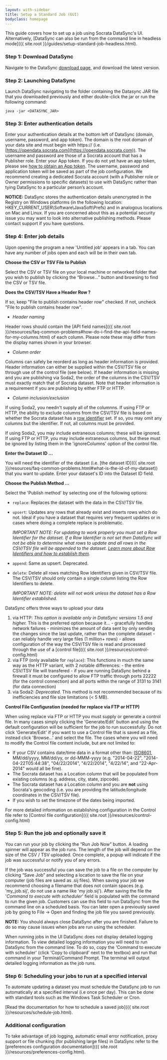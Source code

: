 ```yaml
---
layout: with-sidebar
title: Setup a Standard Job (GUI)
bodyclass: homepage
---
```


This guide covers how to set up a job using Socrata DataSync's UI. Alternatively, [DataSync can also be run from the command line in headless mode]({{ site.root }}/guides/setup-standard-job-headless.html).

### Step 1: Download DataSync
Navigate to the DataSync [download page](https://github.com/socrata/datasync/releases), and download the latest version.

### Step 2: Launching DataSync
Launch DataSync navigating to the folder containing the Datasync JAR file that you downloaded previously and either double-click the jar or run the following command:

    java -jar <DATASYNC_JAR>


### Step 3: Enter authentication details
Enter your authentication details at the bottom left of DataSync (domain, username, password, and app token). The domain is the root domain of your data site and must begin with https:// (i.e. [https://opendata.socrata.com](https://opendata.socrata.com)). The username and password are those of a Socrata account that has a Publisher role. Enter your App token.  If you do not yet have an app token, please see [how to obtain an App token](http://dev.socrata.com/docs/app-tokens.html). The username, password and application token will be saved as part of the job configuration.  We recommend creating a dedicated Socrata account (with a Publisher role or Owner permissions to specific datasets) to use with DataSync rather than tying DataSync to a particular person’s account.

**NOTICE:** DataSync stores the authentication details unencrypted in the Registry on Windows platforms (in the following location: HKEY_CURRENT_USER\Software\JavaSoft\Prefs) and in analogous locations on Mac and Linux. If you are concerned about this as a potential security issue you may want to look into alternative publishing methods. Please contact support if you have questions.

### Step 4: Enter job details

Upon opening the program a new 'Untitled job' appears in a tab. You can have any number of jobs open and each will be in their own tab.

**Choose the CSV or TSV File to Publish**

Select the CSV or TSV file on your local machine or networked folder that you wish to publish by clicking the “Browse...” button and browsing to find the CSV or TSV file.

**Does the CSV/TSV Have a Header Row ?**

If so, keep "File to publish contains header row" checked. If not, uncheck "File to publish contains header row".

  - *Header naming*

   Header rows should contain the [API field names]({{ site.root }}/resources/faq-common-problems#how-do-i-find-the-api-field-names-for-my-columns.html) of each column.  Please note these may differ from the display names shown in your browser.

  - *Column order*

  Columns can safely be reorderd as long as header information is provided. Header information can either be supplied within the CSV/TSV file or through use of the control file (see below).  If header information is missing and you are publishing via Soda2, the order of the columns in the CSV/TSV must exactly match that of Socrata dataset. Note that header information is a requirement if you are publishing by either FTP or HTTP.

  - *Column inclusion/exclusion*

  If using Soda2, you needn't supply all of the columnns.  If using FTP or HTTP, the ability to exclude columns from the CSV/TSV file is based on whether the Socrata dataset has a [row identifier](http://dev.socrata.com/docs/row-identifiers.html) set. If so, you may omit any columns but the identifier. If not, all columns must be provided.

  If using Soda2, you may include extraneous columns; these will be ignored.  If using FTP or HTTP, you may include extraneous columns, but these must be ignored by listing them in the 'ignoreColumns' option of the control file.


**Enter the Dataset ID ...**

You will need the identifier of the dataset (i.e. [the dataset ID]({{ site.root }}/resources/faq-common-problems.html#what-is-the-id-of-my-dataset)) that you want to update. Enter your dataset's ID into the Dataset ID field.


**Choose the Publish Method ...**

Select the 'Publish method' by selecting one of the following options:

- `replace`: Replaces the dataset with the data in the CSV/TSV file.
- `upsert`: Updates any rows that already exist and inserts rows which do not. Ideal if you have a dataset that requires very frequent updates or in cases where doing a complete replace is problematic.

  *IMPORTANT NOTE: For updating to work properly you must set a Row Identifier for the dataset. If a Row Identifier is not set then DataSync will not be able to determine what rows to update and all rows in the CSV/TSV file will be appended to the dataset. [Learn more about Row Identifiers and how to establish them](http://dev.socrata.com/docs/row-identifiers.html).*

- `append`: Same as upsert.  Deprecated.

- `delete`: Delete all rows matching Row Identifiers given in CSV/TSV file. The CSV/TSV should only contain a single column listing the Row Identifiers to delete.

  *IMPORTANT NOTE: delete will not work unless the dataset has a Row Identifier established.*


DataSync offers three ways to upload your data

  1. via HTTP: *This option is available only in DataSync versions 1.5 and higher.*  This is the preferred option because it...
    - gracefully handles network failures
    - minimizes the amount of data sent by only sending the changes since the last update, rather than the complete dataset
    - can reliably handle very large files (1 million+ rows)
    - allows configuration of the way the CSV/TSV file is read and processed through the use of a [control file]({{ site.root }}/resources/control-config.html)
  2. via FTP (only available for `replace`): This functions in much the same way as the HTTP variant, with 2 notable differences:
    - the entire CSV/TSV file will transfered
    - if you are running DataSync behind a firewall it must be configured to allow FTP traffic through ports 22222 (for the control connection) and all ports within the range of 3131 to 3141 (for data connection)
  3. via Soda2: *Deprecated.*  This method is not recommended because of its inefficiencies and file size limitations (< 5 MB).


**Control File Configuration (needed for replace via FTP or HTTP)**

When using replace via FTP or HTTP you must supply or generate a control file. In many cases simply clicking the 'Generate/Edit' button and using the default configuration will be sufficient for the job to run successfully. Do not click 'Generate/Edit' if you want to use a Control file that is saved as a file, instead click 'Browse...' and select the file. The cases where you will need to modify the Control file content include, but are not limited to:

* If your CSV contains date/time data in a format other than: [ISO8601](http://en.wikipedia.org/wiki/ISO_8601), MM/dd/yyyy, MM/dd/yy, or dd-MMM-yyyy (e.g. "2014-04-22", "2014-04-22T05:44:38", "04/22/2014", "4/22/2014", "4/22/14", and "22-Apr-2014" would all be fine).
* The Socrata dataset has a Location column that will be populated from existing columns (e.g. address, city, state, zipcode).
* The Socrata dataset has a Location column and you are <strong>not</strong> using Socrata's geocoding (i.e. you are providing the latitude/longitude coordinates in the CSV/TSV file).
* If you wish to set the timezone of the dates being imported.


For more detailed information on establishing configuration in the Control file refer to [Control file configuration]({{ site.root }}/resources/control-config.html)

### Step 5: Run the job and optionally save it
You can run your job by clicking the “Run Job Now” button. A loading spinner will appear as the job runs.  The length of the job will depend on the size of the CSV / TSV uploaded. Once complete, a popup will indicate if the job was successful or notify you of any errors.

If the job was successful you can save the job to a file on the computer by clicking “Save Job” and selecting a location to save the file on your computer (job files are saved as .sij files). When saving your job we recommend choosing a filename that does not contain spaces (e.g. 'my_job.sij', do not use a name like 'my job.sij'). After saving the file the '*Command to execute with scheduler*' field is populated with the command to run the given job. Customers can use this field to run DataSync from the command line on a scheduled basis. You can later open a previously saved job by going to File -> Open and finding the job file you saved previously.

**NOTE:** You should always close DataSync after you are finished.  Failure to do so may cause issues when jobs are run using the scheduler.

<div class="well">
When running jobs in the UI DataSync does not display detailed logging information. To view detailed logging information you will need to run DataSync from the command line.  To do so, copy the 'Command to execute with scheduler' (click 'Copy to clipboard' next to the textbox) and run that command in your Terminal/Command Prompt. The terminal will output detailed logging information as the job runs.
</div>

### Step 6: Scheduling your jobs to run at a specified interval
To automate updating a dataset you must schedule the DataSync job to run automatically at a specified interval (i.e once per day). This can be done with standard tools such as the Windows Task Scheduler or Cron.

[Read the documentation for how to schedule a saved job]({{ site.root }}/resources/schedule-job.html).

### Additional configuration

To take advantage of job logging, automatic email error notification, proxy support or file chunking (for publishing large files) in DataSync refer to the [preferences configuration documentation]({{ site.root }}/resources/preferences-config.html).
